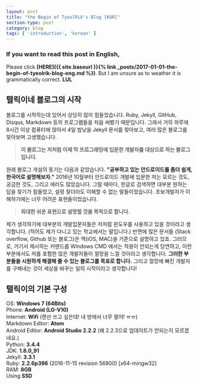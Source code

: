 ```yaml
---
layout: post
title: "the Begin of TyeolRik's Blog [KOR]"
section-type: post
category: blog
tags: [ 'introduction', 'korean' ]
---
```

### If you want to read this post in English,
Please click **[HERE]({{ site.baseurl }}{% link _posts/2017-01-01-the-begin-of-tyeolrik-blog-eng.md %})**. But I am unsure as to weather it is grammatically correct. **LUL**

## 텰릭이네 블로그의 시작
블로그를 시작하는데 있어서 상당히 많이 힘들었습니다. Ruby, Jekyll, GitHub, Disqus, Markdown 등의 프로그램들을 처음 써봤기 때문입니다. 그래서 거의 하루에 8시간 이상 컴퓨터에 앉아서 4일 밤낮을 Jekyll 문서를 찾아보고, 여러 많은 블로그를 찾아보며 고생했습니다.

> **이 블로그는 저처럼 이제 막 프로그래밍에 입문한 개발자를 대상으로 하는 블로그입니다.**

원래 블로그 개설의 동기는 다음과 같았습니다. **"공부하고 있는 안드로이드를 좀더 쉽게, 한국어로 설명해보자."** 2016년 10월부터 안드로이드 개발에 입문한 저는 모르는 것도, 궁금한 것도, 그리고 에러도 많았습니다. 그럴 때마다, 한글로 검색하면 대부분 원하는 답을 찾기가 힘들었고, 설령 찾더라도 이해할 수 없는 말들이었습니다. 초보개발자가 이해하기에는 너무 어려운 표현들이었습니다.

> **최대한 쉬운 표현으로 설명할 것을 목적으로 합니다.**

제가 생각하기에 대부분의 개발입문자들은 저처럼 윈도우를 사용하고 있을 것이라고 생각합니다. (적어도 제가 다니고 있는 학교에서는 말입니다.) 반면에 많은 문서들 (Stack overflow, Github 또는 블로그)은 맥(iOS, MAC)을 기준으로 설명하고 있죠. 그러므로, 거기서 제시하는 커맨드를 Windows CMD 에서는 적용이 안되는게 당연하고, 이런 부분에서도 저를 포함한 많은 개발자들이 절망을 느낄 것이라고 생각합니다. **그러한 부분들을 시원하게 해결해 줄 수 있는 블로그를 목표로 합니다.** 그리고 절망에 빠진 개발자를 구해내는 것이 세상을 바꾸는 일의 시작이라고 생각합니다!

## 텰릭이의 기본 구성
OS: **Windows 7 (64Bits)**  
Phone: **Android (LG-V10)**  
Internet: **Wifi** (랜선 쓰고 싶은데! 내 방에서 너무 멀어! ㅠㅠ)  
Markdown Editor: **Atom**  
Android Editor: **Android Studio 2.2.2** (왜 2.2.3으로 업데이트가 안되는지 모르겠네요.)  
Python: **3.4.4**  
JDK: **1.8.0_91**  
Jekyll: **3.3.1**  
Ruby: **2.2.6p396** (2016-11-15 revision 56800) [x64-mingw32]  
RAM: **8GB**  
Using **SSD**  
